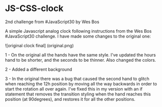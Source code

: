 # JS-CSS-clock
2nd challenge from #JavaScript30 by Wes Bos

A simple Javascript analog clock following instructions from the Wes Bos #JavaScript30 challenge. I have made some changes to the original one:

![original clock final] (original.png)

1 - On the original all the hands have the same style. I've updated the hours hand to be shorter, and the seconds to be thinner. Also changed the colors.

2 - Added a different background

3 - In the original there was a bug that caused the second hand to glitch when reaching the 12h position by moving all the way backwards in order to start the rotation all over again.
I've fixed this in my version with an if statement that removes the transition styling when the hand reaches this position (at 90degrees), and restores it for all the other positions.